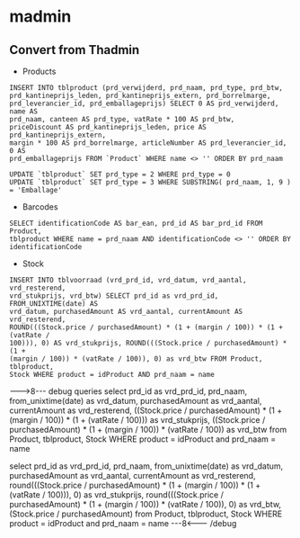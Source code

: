 madmin
======

Convert from Thadmin
--------------------
* Products
```
INSERT INTO tblproduct (prd_verwijderd, prd_naam, prd_type, prd_btw,
prd_kantineprijs_leden, prd_kantineprijs_extern, prd_borrelmarge,
prd_leverancier_id, prd_emballageprijs) SELECT 0 AS prd_verwijderd, name AS
prd_naam, canteen AS prd_type, vatRate * 100 AS prd_btw,
priceDiscount AS prd_kantineprijs_leden, price AS prd_kantineprijs_extern,
margin * 100 AS prd_borrelmarge, articleNumber AS prd_leverancier_id, 0 AS
prd_emballageprijs FROM `Product` WHERE name <> '' ORDER BY prd_naam
```
```
UPDATE `tblproduct` SET prd_type = 2 WHERE prd_type = 0
UPDATE `tblproduct` SET prd_type = 3 WHERE SUBSTRING( prd_naam, 1, 9 ) = 'Emballage'
```

* Barcodes
```
SELECT identificationCode AS bar_ean, prd_id AS bar_prd_id FROM Product,
tblproduct WHERE name = prd_naam AND identificationCode <> '' ORDER BY
identificationCode
```

* Stock
```
INSERT INTO tblvoorraad (vrd_prd_id, vrd_datum, vrd_aantal, vrd_resterend,
vrd_stukprijs, vrd_btw) SELECT prd_id as vrd_prd_id, FROM_UNIXTIME(date) AS
vrd_datum, purchasedAmount AS vrd_aantal, currentAmount AS vrd_resterend,
ROUND(((Stock.price / purchasedAmount) * (1 + (margin / 100)) * (1 + (vatRate /
100))), 0) AS vrd_stukprijs, ROUND(((Stock.price / purchasedAmount) * (1 +
(margin / 100)) * (vatRate / 100)), 0) as vrd_btw FROM Product, tblproduct,
Stock WHERE product = idProduct AND prd_naam = name
```

--->8--- debug queries
select prd_id as vrd_prd_id, prd_naam, from_unixtime(date) as vrd_datum,
purchasedAmount as vrd_aantal, currentAmount as vrd_resterend, ((Stock.price /
purchasedAmount) * (1 + (margin / 100)) * (1 + (vatRate / 100))) as
vrd_stukprijs, ((Stock.price / purchasedAmount) * (1 + (margin / 100)) *
(vatRate / 100)) as vrd_btw from Product, tblproduct, Stock WHERE product =
idProduct and prd_naam = name

select prd_id as vrd_prd_id, prd_naam, from_unixtime(date) as vrd_datum,
purchasedAmount as vrd_aantal, currentAmount as vrd_resterend,
round(((Stock.price / purchasedAmount) * (1 + (margin / 100)) * (1 + (vatRate /
100))), 0) as vrd_stukprijs, round(((Stock.price / purchasedAmount) * (1 +
(margin / 100)) * (vatRate / 100)), 0) as vrd_btw, (Stock.price /
purchasedAmount) from Product, tblproduct, Stock WHERE product = idProduct and
prd_naam = name
---8<--- /debug
